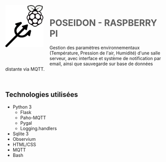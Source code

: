 <img src="Poseidon.png" align="left" width="120px"/>
<img align="left" width="0" height="192px" hspace="10"/>

> # **POSEIDON - RASPBERRY PI**

Gestion des paramètres environnementaux (Température, Pression de l'air, Humidité) d'une salle serveur, avec interface et système de notification par email, ainsi que sauvegarde sur base de données distante via MQTT.

<br>

## **Technologies utilisées**

- Python 3
  - Flask
  - Paho-MQTT
  - Pygal
  - Logging.handlers
- Sqlite 3
- Observium
- HTML/CSS
- MQTT
- Bash





